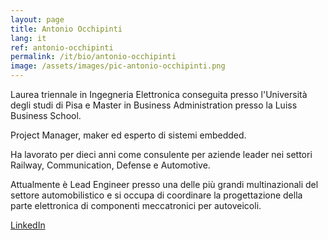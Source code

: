 ```yaml
---
layout: page
title: Antonio Occhipinti
lang: it
ref: antonio-occhipinti
permalink: /it/bio/antonio-occhipinti
image: /assets/images/pic-antonio-occhipinti.png
---
```


Laurea triennale in Ingegneria Elettronica conseguita presso l'Università degli studi di Pisa e Master in Business Administration presso la Luiss Business School.

Project Manager, maker ed esperto di sistemi embedded.

Ha lavorato per dieci anni come consulente per aziende leader nei settori Railway, Communication, Defense e Automotive.

Attualmente è Lead Engineer presso una delle più grandi multinazionali del settore automobilistico e si occupa di coordinare la progettazione della parte elettronica di componenti meccatronici per autoveicoli.

[LinkedIn](https://www.linkedin.com/in/antonio-occhipinti-09b26637/)
